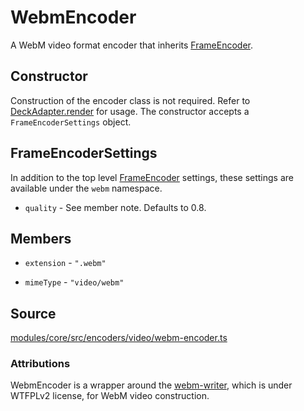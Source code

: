 # WebmEncoder

A WebM video format encoder that inherits [FrameEncoder](/docs/api-reference/encoder/frame-encoder).

## Constructor

Construction of the encoder class is not required. Refer to [DeckAdapter.render](/docs/api-reference/deck-adapter#render) for usage. The constructor accepts a `FrameEncoderSettings` object.

## FrameEncoderSettings

In addition to the top level [FrameEncoder](/docs/api-reference/encoder/frame-encoder) settings, these settings are available under the `webm` namespace.

* `quality` - See member note. Defaults to 0.8.

## Members

* `extension` - `".webm"`

* `mimeType` - `"video/webm"`

## Source

[modules/core/src/encoders/video/webm-encoder.ts](https://github.com/visgl/hubble.gl/tree/1.4-release/modules/core/src/encoders/video/webm-encoder.ts)

### Attributions

WebmEncoder is a wrapper around the [webm-writer](https://github.com/thenickdude/webm-writer-js), which is under WTFPLv2 license, for WebM video construction.